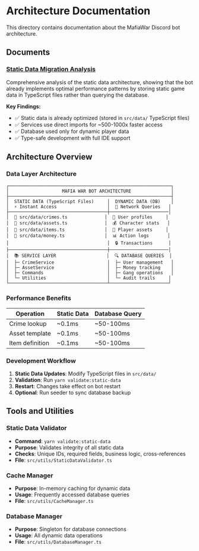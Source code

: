 # Architecture Documentation

This directory contains documentation about the MafiaWar Discord bot architecture.

## Documents

### [Static Data Migration Analysis](./static-data-migration.md)
Comprehensive analysis of the static data architecture, showing that the bot already implements optimal performance patterns by storing static game data in TypeScript files rather than querying the database.

**Key Findings:**
- ✅ Static data is already optimized (stored in `src/data/` TypeScript files)
- ✅ Services use direct imports for ~500-1000x faster access
- ✅ Database used only for dynamic player data
- ✅ Type-safe development with full IDE support

## Architecture Overview

### Data Layer Architecture

```
┌─────────────────────────────────────────────────────────────┐
│                    MAFIA WAR BOT ARCHITECTURE               │
├─────────────────────────────────────────────────────────────┤
│  STATIC DATA (TypeScript Files)     │  DYNAMIC DATA (DB)    │
│  ⚡ Instant Access                   │  🔄 Network Queries   │
├─────────────────────────────────────┼──────────────────────│
│  📁 src/data/crimes.ts              │  👤 User profiles     │
│  📁 src/data/assets.ts              │  💰 Character stats   │
│  📁 src/data/items.ts               │  🏢 Player assets     │
│  📁 src/data/money.ts               │  📊 Action logs       │
│                                     │  🔒 Transactions      │
├─────────────────────────────────────┼──────────────────────│
│  📚 SERVICE LAYER                   │  🔍 DATABASE QUERIES  │
│  ├─ CrimeService                    │  ├─ User management   │
│  ├─ AssetService                    │  ├─ Money tracking    │
│  ├─ Commands                        │  ├─ Gang operations   │
│  └─ Utilities                       │  └─ Audit trails     │
└─────────────────────────────────────┴──────────────────────┘
```

### Performance Benefits

| Operation | Static Data | Database Query |
|-----------|-------------|----------------|
| Crime lookup | ~0.1ms | ~50-100ms |
| Asset template | ~0.1ms | ~50-100ms |
| Item definition | ~0.1ms | ~50-100ms |

### Development Workflow

1. **Static Data Updates**: Modify TypeScript files in `src/data/`
2. **Validation**: Run `yarn validate:static-data`
3. **Restart**: Changes take effect on bot restart
4. **Optional**: Run seeder to sync database backup

## Tools and Utilities

### Static Data Validator
- **Command**: `yarn validate:static-data`
- **Purpose**: Validates integrity of all static data
- **Checks**: Unique IDs, required fields, business logic, cross-references
- **File**: `src/utils/StaticDataValidator.ts`

### Cache Manager
- **Purpose**: In-memory caching for dynamic data
- **Usage**: Frequently accessed database queries
- **File**: `src/utils/CacheManager.ts`

### Database Manager
- **Purpose**: Singleton for database connections
- **Usage**: All dynamic data operations
- **File**: `src/utils/DatabaseManager.ts`
